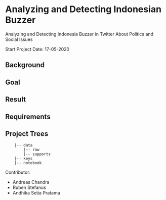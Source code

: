 # Analyzing and Detecting Indonesian Buzzer
Analyzing and Detecting Indonesia Buzzer in Twitter About Politics and Social Issues

Start Project Date: 17-05-2020

## Background

## Goal

## Result

## Requirements

## Project Trees

```
    |-- data
        |-- raw
        |-- supports
    |-- keys
    |-- notebook
```

Contributor:
- Andreas Chandra
- Ruben Stefanus
- Andhika Setia Pratama